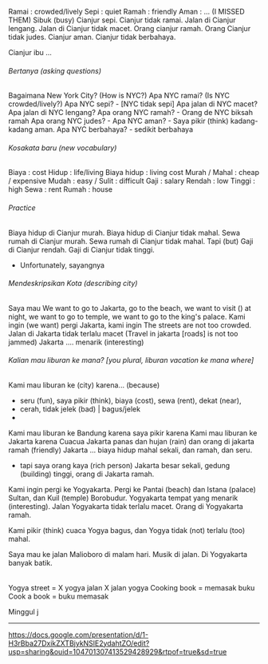 Ramai  : crowded/lively
Sepi     : quiet
Ramah : friendly
Aman  : 
... (I MISSED THEM)
Sibuk (busy)
Cianjur sepi. Cianjur tidak ramai. Jalan di Cianjur lengang. Jalan di Cianjur tidak macet. Orang cianjur ramah. Orang Cianjur tidak judes. Cianjur aman. Cianjur tidak berbahaya.

Cianjur ibu ...

###### Bertanya (asking questions)
Bagaimana New York City? (How is NYC?)
Apa NYC ramai? (Is NYC crowded/lively?)
Apa NYC sepi?     - [NYC tidak sepi]
Apa jalan di NYC macet?
Apa jalan di NYC lengang?
Apa orang NYC ramah?    - Orang de NYC biksah ramah
Apa orang NYC judes?     - 
Apa NYC aman?            - Saya pikir (think) kadang-kadang aman.
Apa NYC berbahaya?    - sedikit berbahaya
###### Kosakata baru (new vocabulary)
Biaya    : cost
Hidup   : life/living
Biaya hidup : living cost
Murah / Mahal   : cheap / expensive
Mudah : easy  /  Sulit : difficult
Gaji : salary
Rendah : low   Tinggi : high     Sewa : rent    Rumah : house
###### Practice
Biaya hidup di Cianjur murah. Biaya hidup di Cianjur tidak mahal. Sewa rumah di Cianjur murah. Sewa rumah di Cianjur tidak mahal.
Tapi (but) Gaji di Cianjur rendah. Gaji di Cianjur tidak tinggi.
- Unfortunately, sayangnya
###### Mendeskripsikan Kota (describing city)
Saya mau 
We want to go to Jakarta, go to the beach, we want to visit () at night, we want to go to temple, we want to go to the king's palace.
Kami ingin (we want) pergi Jakarta, kami ingin 
The streets are not too crowded.
Jalan di Jakarta tidak terlalu macet  (Travel in jakarta [roads] is not too jammed)
Jakarta .... menarik (interesting)
###### Kalian mau liburan ke mana? *[you plural, liburan vacation ke mana where]*
Kami mau liburan ke (city) karena... (because)
- seru (fun), saya pikir (think), biaya (cost), sewa (rent), dekat (near), 
- cerah, tidak jelek (bad)   | bagus/jelek
- 
Kami mau liburan ke Bandung karena saya pikir karena 
Kami mau liburan ke Jakarta karena Cuacua Jakarta panas dan hujan (rain) dan orang di jakarta ramah (friendly)
Jakarta ... biaya hidup mahal sekali, dan ramah, dan seru.
- tapi saya orang kaya (rich person)
Jakarta besar sekali, gedung (building) tinggi, orang di Jakarta ramah.

Kami ingin pergi ke Yogyakarta. Pergi ke Pantai (beach) dan Istana (palace) Sultan, dan Kuil (temple) Borobudur. Yogyakarta tempat yang menarik (interesting).
Jalan Yogyakarta tidak terlalu macet. Orang di Yogyakarta ramah.

Kami pikir (think) cuaca Yogya bagus, dan Yogya tidak (not) terlalu (too) mahal.

Saya mau ke jalan Malioboro di malam hari. Musik di jalan. Di Yogyakarta banyak batik.
######
Yogya street = X yogya jalan X jalan yogya
Cooking book = memasak buku
Cook a book = buku memasak

Minggul j

---
https://docs.google.com/presentation/d/1-H3rBba27DxikZXTBjykNSlE2ydahtZO/edit?usp=sharing&ouid=104701307413529428929&rtpof=true&sd=true